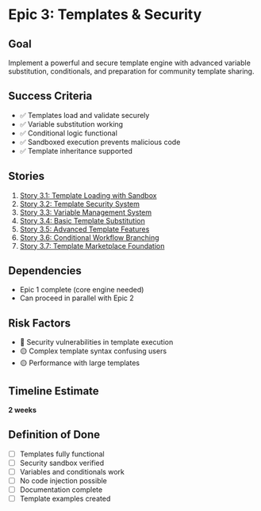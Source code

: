 # Epic 3: Templates & Security

## Goal

Implement a powerful and secure template engine with advanced variable substitution, conditionals, and preparation for community template sharing.

## Success Criteria

- ✅ Templates load and validate securely
- ✅ Variable substitution working
- ✅ Conditional logic functional
- ✅ Sandboxed execution prevents malicious code
- ✅ Template inheritance supported

## Stories

1. [Story 3.1: Template Loading with Sandbox](story-3.1-template-loading.md)
2. [Story 3.2: Template Security System](story-3.2-security.md)
3. [Story 3.3: Variable Management System](story-3.3-variables.md)
4. [Story 3.4: Basic Template Substitution](story-3.4-substitution.md)
5. [Story 3.5: Advanced Template Features](story-3.5-advanced.md)
6. [Story 3.6: Conditional Workflow Branching](story-3.6-conditionals.md)
7. [Story 3.7: Template Marketplace Foundation](story-3.7-marketplace.md)

## Dependencies

- Epic 1 complete (core engine needed)
- Can proceed in parallel with Epic 2

## Risk Factors

- 🔴 Security vulnerabilities in template execution
- 🟡 Complex template syntax confusing users
- 🟡 Performance with large templates

## Timeline Estimate

**2 weeks**

## Definition of Done

- [ ] Templates fully functional
- [ ] Security sandbox verified
- [ ] Variables and conditionals work
- [ ] No code injection possible
- [ ] Documentation complete
- [ ] Template examples created
